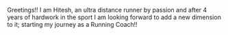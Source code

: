Greetings!!
I am Hitesh, an ultra distance runner by passion and after 4 years of hardwork in the sport I am looking forward to add a new dimension to it; starting my journey as a Running Coach!!

